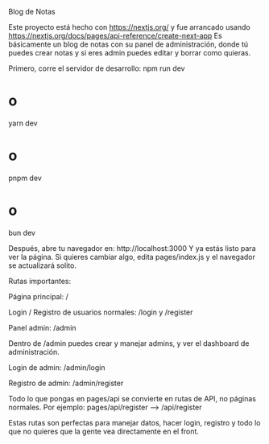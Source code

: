Blog de Notas 

Este proyecto está hecho con https://nextjs.org/ y fue arrancado usando https://nextjs.org/docs/pages/api-reference/create-next-app
Es básicamente un blog de notas con su panel de administración, donde tú puedes crear notas y si eres admin puedes editar y borrar como quieras.

Primero, corre el servidor de desarrollo:
npm run dev
# o
yarn dev
# o
pnpm dev
# o
bun dev

Después, abre tu navegador en: http://localhost:3000 Y ya estás listo para ver la página. Si quieres cambiar algo, edita pages/index.js y el navegador se actualizará solito.

Rutas importantes:

Página principal: /

Login / Registro de usuarios normales: /login y /register

Panel admin: /admin 

Dentro de /admin puedes crear y manejar admins, y ver el dashboard de administración.

Login de admin: /admin/login

Registro de admin: /admin/register

Todo lo que pongas en pages/api se convierte en rutas de API, no páginas normales.
Por ejemplo:
pages/api/register --> /api/register


Estas rutas son perfectas para manejar datos, hacer login, registro y todo lo que no quieres que la gente vea directamente en el front.

